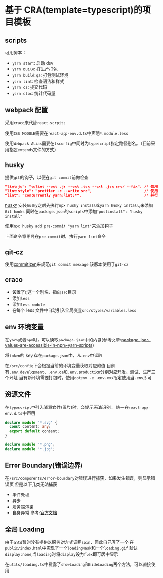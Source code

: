 # 基于 CRA(template=typescript)的项目模板

## scripts

可用脚本：

- `yarn start`: 启动 dev
- `yarn build`: 打生产打包
- `yarn build:qa`: 打包测试环境
- `yarn lint`: 检查语法和样式
- `yarn cz`: 提交代码
- `yarn cloc`: 统计代码量

## webpack 配置

采用`craco`来代替`react-scrpits`

使用`CSS MODULE`需要在`react-app-env.d.ts`中声明`*.module.less`

使用`Webpack Alias`需要在`tsconfig`中同时为`typescript`指定路径别名。（目前采用指定`extends`文件的方式）

## husky

提供`git`的钩子，以便在`git commit`前做检查

```json
"lint:js": "eslint --ext .js --ext .tsx --ext .jsx src/ --fix", // 使用eslint 检查语法
"lint:style": "prettier -c --write src",                        // 使用prettier检查格式
"lint": "concurrently yarn:lint:*",                             // 并行同时检查语法和格式
```

[husky](https://typicode.github.io/husky/#/)
安装`husky`之后先执行`npx husky install`或`yarn husky install`,来添加`Git hooks`
同时在`package.json`的`scripts`中添加`"postinstall": "husky install"`

使用`npx husky add pre-commit "yarn lint"`来添加钩子

上面命令意思是在`pre-commit`时，执行`yarn lint`命令

## git-cz

使用[commitizen](https://github.com/commitizen)来规范`git commit message`
该版本使用了`git-cz`

## craco

- 设置了`@`这一个别名，指向`src`目录
- 添加`less`
- 添加`less module`
- 在每个 less 文件中自动引入全局变量`src/styles/variables.less`

## env 环境变量

在`yarn`或者`npm`时，可以读取`package.json`中的内容(参考文章:[package-json-values-are-accessible-in-npm-yarn-scripts](https://www.stefanjudis.com/today-i-learned/package-json-values-are-accessible-in-npm-yarn-scripts/))

将`token`的 key 存在`package.json`中，从`.env`中读取

在`/src/config`下会根据当前的环境变量获取对应的值
目前有`.env.development`、`.env.qa`和`.env.production`分别对应开发、测试、生产三个环境
当有新环境需要打包时，使用`dotenv -e .env.xxx`指定使用当`.env`即可

## 资源文件

在`typescript`中引入资源文件(图片)时，会提示无法识别。
统一在`react-app-env.d.ts`中声明

```typescript
declare module '*.svg' {
  const content: any;
  export default content;
}

declare module '*.png';
declare module '*.jpg';
```

## Error Boundary(错误边界)

在`/src/components/error-boundary`对错误进行捕获，如果发生错误，则显示错误页
但是以下几类无法捕获

- 事件处理
- 异步
- 服务端渲染
- 自身异常
  参考:[官方文档](https://react.docschina.org/docs/error-boundaries.html)

## 全局 Loading

由于`antd`暂时没有提供以服务对方式调用`spin`，因此自己写了一个
在`public/index.html`中实现了一个`loadingMask`和一个`loading.gif`
默认`display:none`,当`loading`时将`display`设为`flex`即可居中显示

在`utils/loading.ts`中暴露了`showLoading`和`hideLoading`两个方法，可以直接使用

